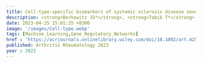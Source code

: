 ```yaml
---
title: Cell‐type‐specific biomarkers of systemic sclerosis disease severity capture cell‐intrinsic and cell‐extrinsic circuits 
description: <strong>Berkowitz JS*</strong>, <strong>Tabib T*</strong>,<strong> Xiao H</strong>, Sadej GM, Khanna D, Fuschiotti P, Lafyatis RA, <strong>Das J✝<strong>
date: 2023-04-25 15:01:35 +0300
image: '/images/Cell‐type.webp'
tags: [Machine_Learning,Gene_Regulatory_Networks]
href : 'https://acrjournals.onlinelibrary.wiley.com/doi/10.1002/art.42536'
published: Arthritis Rheumatology 2023
year : 2023
---
```

